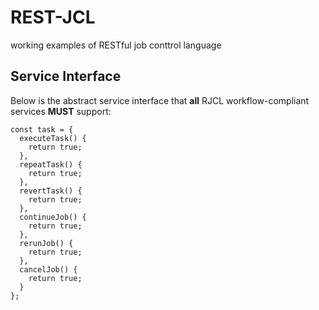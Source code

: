 # REST-JCL

working examples of RESTful job conttrol language

## Service Interface
Below is the abstract service interface that **all** RJCL workflow-compliant services **MUST** support:

```
const task = {
  executeTask() {
    return true;
  },
  repeatTask() {
    return true;
  },
  revertTask() {
    return true;
  },
  continueJob() {
    return true;
  },
  rerunJob() {
    return true;
  },
  cancelJob() {
    return true;
  }
};
```
